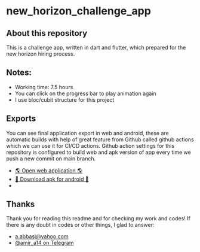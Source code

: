 # new_horizon_challenge_app

## About this repository

This is a challenge app, written in dart and flutter, which prepared for
the new horizon hiring process.

## Notes:

- Working time: 7.5 hours
- You can click on the progress bar to play animation again
- I use bloc/cubit structure for this project

## Exports

You can see final application export in web and android, these are automatic builds with help of
great feature from Github called github actions which we can use it for CI/CD actions.
Github action settings for this repository is configured to build web and apk version of app every
time we push a new commit on main branch.

- [🌎 Open web application 🌎](https://amir14a.github.io/new_horizon_challenge_app/)
- [🤖 Download apk for android 🤖](https://github.com/amir14a/new_horizon_challenge_app/releases/latest)
-

## Thanks

Thank you for reading this readme and for checking my work and codes! If there is any doubt in codes
or other things, I glad to answer:

- [a.abbasj@yahoo.com](mailto:a.abbasj@yahoo.com)
- [@amir_a14 on Telegram](https://t.me/amir_a14)
